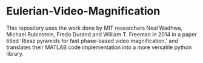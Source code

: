 # Eulerian-Video-Magnification
This repository uses the work done by MIT researchers Neal Wadhwa, Michael Rubinstein, Fredo Durand and William T. Freeman in 2014 in a paper titled 'Riesz pyramids for fast phase-based video magnification,' and translates their MATLAB code implementation into a more versatile python library.
